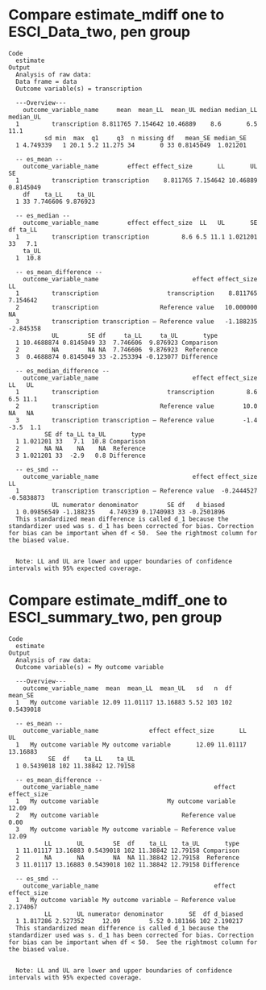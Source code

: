 # Compare estimate_mdiff one to ESCI_Data_two, pen group

    Code
      estimate
    Output
      Analysis of raw data:
      Data frame = data
      Outcome variable(s) = transcription
      
      ---Overview---
        outcome_variable_name     mean  mean_LL  mean_UL median median_LL median_UL
      1         transcription 8.811765 7.154642 10.46889    8.6       6.5      11.1
              sd min  max  q1     q3  n missing df   mean_SE median_SE
      1 4.749339   1 20.1 5.2 11.275 34       0 33 0.8145049  1.021201
      
      -- es_mean --
        outcome_variable_name        effect effect_size       LL       UL        SE
      1         transcription transcription    8.811765 7.154642 10.46889 0.8145049
        df    ta_LL    ta_UL
      1 33 7.746606 9.876923
      
      -- es_median --
        outcome_variable_name        effect effect_size  LL   UL       SE df ta_LL
      1         transcription transcription         8.6 6.5 11.1 1.021201 33   7.1
        ta_UL
      1  10.8
      
      -- es_mean_difference --
        outcome_variable_name                          effect effect_size        LL
      1         transcription                   transcription    8.811765  7.154642
      2         transcription                 Reference value   10.000000        NA
      3         transcription transcription ‒ Reference value   -1.188235 -2.845358
                UL        SE df     ta_LL     ta_UL       type
      1 10.4688874 0.8145049 33  7.746606  9.876923 Comparison
      2         NA        NA NA  7.746606  9.876923  Reference
      3  0.4688874 0.8145049 33 -2.253394 -0.123077 Difference
      
      -- es_median_difference --
        outcome_variable_name                          effect effect_size   LL   UL
      1         transcription                   transcription         8.6  6.5 11.1
      2         transcription                 Reference value        10.0   NA   NA
      3         transcription transcription ‒ Reference value        -1.4 -3.5  1.1
              SE df ta_LL ta_UL       type
      1 1.021201 33   7.1  10.8 Comparison
      2       NA NA    NA    NA  Reference
      3 1.021201 33  -2.9   0.8 Difference
      
      -- es_smd --
        outcome_variable_name                          effect effect_size         LL
      1         transcription transcription ‒ Reference value  -0.2444527 -0.5838873
                UL numerator denominator        SE df   d_biased
      1 0.09856549 -1.188235    4.749339 0.1740983 33 -0.2501896
      This standardized mean difference is called d_1 because the standardizer used was s. d_1 has been corrected for bias. Correction for bias can be important when df < 50.  See the rightmost column for the biased value.
      
      
      Note: LL and UL are lower and upper boundaries of confidence intervals with 95% expected coverage.

# Compare estimate_mdiff_one to ESCI_summary_two, pen group

    Code
      estimate
    Output
      Analysis of raw data:
      Outcome variable(s) = My outcome variable
      
      ---Overview---
        outcome_variable_name  mean  mean_LL  mean_UL   sd   n  df   mean_SE
      1   My outcome variable 12.09 11.01117 13.16883 5.52 103 102 0.5439018
      
      -- es_mean --
        outcome_variable_name              effect effect_size       LL       UL
      1   My outcome variable My outcome variable       12.09 11.01117 13.16883
               SE  df    ta_LL    ta_UL
      1 0.5439018 102 11.38842 12.79158
      
      -- es_mean_difference --
        outcome_variable_name                                effect effect_size
      1   My outcome variable                   My outcome variable       12.09
      2   My outcome variable                       Reference value        0.00
      3   My outcome variable My outcome variable ‒ Reference value       12.09
              LL       UL        SE  df    ta_LL    ta_UL       type
      1 11.01117 13.16883 0.5439018 102 11.38842 12.79158 Comparison
      2       NA       NA        NA  NA 11.38842 12.79158  Reference
      3 11.01117 13.16883 0.5439018 102 11.38842 12.79158 Difference
      
      -- es_smd --
        outcome_variable_name                                effect effect_size
      1   My outcome variable My outcome variable ‒ Reference value    2.174067
              LL       UL numerator denominator       SE  df d_biased
      1 1.817286 2.527352     12.09        5.52 0.181166 102 2.190217
      This standardized mean difference is called d_1 because the standardizer used was s. d_1 has been corrected for bias. Correction for bias can be important when df < 50.  See the rightmost column for the biased value.
      
      
      Note: LL and UL are lower and upper boundaries of confidence intervals with 95% expected coverage.

